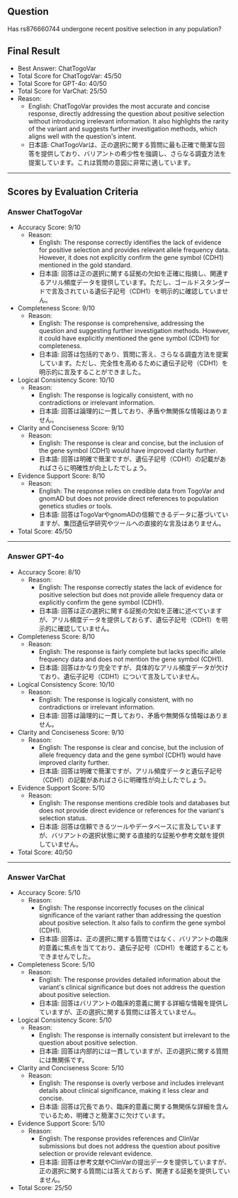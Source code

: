 ## Question

Has rs876660744 undergone recent positive selection in any population?

## Final Result

- Best Answer: ChatTogoVar
- Total Score for ChatTogoVar: 45/50
- Total Score for GPT-4o: 40/50
- Total Score for VarChat: 25/50
- Reason:
  - English: ChatTogoVar provides the most accurate and concise response, directly addressing the question about positive selection without introducing irrelevant information. It also highlights the rarity of the variant and suggests further investigation methods, which aligns well with the question's intent.
  - 日本語: ChatTogoVarは、正の選択に関する質問に最も正確で簡潔な回答を提供しており、バリアントの希少性を強調し、さらなる調査方法を提案しています。これは質問の意図に非常に適しています。

---

## Scores by Evaluation Criteria

### Answer ChatTogoVar
- Accuracy Score: 9/10
  - Reason: 
    - English: The response correctly identifies the lack of evidence for positive selection and provides relevant allele frequency data. However, it does not explicitly confirm the gene symbol (CDH1) mentioned in the gold standard.
    - 日本語: 回答は正の選択に関する証拠の欠如を正確に指摘し、関連するアリル頻度データを提供しています。ただし、ゴールドスタンダードで言及されている遺伝子記号（CDH1）を明示的に確認していません。
- Completeness Score: 9/10
  - Reason: 
    - English: The response is comprehensive, addressing the question and suggesting further investigation methods. However, it could have explicitly mentioned the gene symbol (CDH1) for completeness.
    - 日本語: 回答は包括的であり、質問に答え、さらなる調査方法を提案しています。ただし、完全性を高めるために遺伝子記号（CDH1）を明示的に言及することができました。
- Logical Consistency Score: 10/10
  - Reason: 
    - English: The response is logically consistent, with no contradictions or irrelevant information.
    - 日本語: 回答は論理的に一貫しており、矛盾や無関係な情報はありません。
- Clarity and Conciseness Score: 9/10
  - Reason: 
    - English: The response is clear and concise, but the inclusion of the gene symbol (CDH1) would have improved clarity further.
    - 日本語: 回答は明確で簡潔ですが、遺伝子記号（CDH1）の記載があればさらに明確性が向上したでしょう。
- Evidence Support Score: 8/10
  - Reason: 
    - English: The response relies on credible data from TogoVar and gnomAD but does not provide direct references to population genetics studies or tools.
    - 日本語: 回答はTogoVarやgnomADの信頼できるデータに基づいていますが、集団遺伝学研究やツールへの直接的な言及はありません。
- Total Score: 45/50

---

### Answer GPT-4o
- Accuracy Score: 8/10
  - Reason: 
    - English: The response correctly states the lack of evidence for positive selection but does not provide allele frequency data or explicitly confirm the gene symbol (CDH1).
    - 日本語: 回答は正の選択に関する証拠の欠如を正確に述べていますが、アリル頻度データを提供しておらず、遺伝子記号（CDH1）を明示的に確認していません。
- Completeness Score: 8/10
  - Reason: 
    - English: The response is fairly complete but lacks specific allele frequency data and does not mention the gene symbol (CDH1).
    - 日本語: 回答はかなり完全ですが、具体的なアリル頻度データが欠けており、遺伝子記号（CDH1）について言及していません。
- Logical Consistency Score: 10/10
  - Reason: 
    - English: The response is logically consistent, with no contradictions or irrelevant information.
    - 日本語: 回答は論理的に一貫しており、矛盾や無関係な情報はありません。
- Clarity and Conciseness Score: 9/10
  - Reason: 
    - English: The response is clear and concise, but the inclusion of allele frequency data and the gene symbol (CDH1) would have improved clarity further.
    - 日本語: 回答は明確で簡潔ですが、アリル頻度データと遺伝子記号（CDH1）の記載があればさらに明確性が向上したでしょう。
- Evidence Support Score: 5/10
  - Reason: 
    - English: The response mentions credible tools and databases but does not provide direct evidence or references for the variant's selection status.
    - 日本語: 回答は信頼できるツールやデータベースに言及していますが、バリアントの選択状態に関する直接的な証拠や参考文献を提供していません。
- Total Score: 40/50

---

### Answer VarChat
- Accuracy Score: 5/10
  - Reason: 
    - English: The response incorrectly focuses on the clinical significance of the variant rather than addressing the question about positive selection. It also fails to confirm the gene symbol (CDH1).
    - 日本語: 回答は、正の選択に関する質問ではなく、バリアントの臨床的意義に焦点を当てており、遺伝子記号（CDH1）を確認することもできませんでした。
- Completeness Score: 5/10
  - Reason: 
    - English: The response provides detailed information about the variant's clinical significance but does not address the question about positive selection.
    - 日本語: 回答はバリアントの臨床的意義に関する詳細な情報を提供していますが、正の選択に関する質問には答えていません。
- Logical Consistency Score: 5/10
  - Reason: 
    - English: The response is internally consistent but irrelevant to the question about positive selection.
    - 日本語: 回答は内部的には一貫していますが、正の選択に関する質問には無関係です。
- Clarity and Conciseness Score: 5/10
  - Reason: 
    - English: The response is overly verbose and includes irrelevant details about clinical significance, making it less clear and concise.
    - 日本語: 回答は冗長であり、臨床的意義に関する無関係な詳細を含んでいるため、明確さと簡潔さに欠けています。
- Evidence Support Score: 5/10
  - Reason: 
    - English: The response provides references and ClinVar submissions but does not address the question about positive selection or provide relevant evidence.
    - 日本語: 回答は参考文献やClinVarの提出データを提供していますが、正の選択に関する質問には答えておらず、関連する証拠を提供していません。
- Total Score: 25/50